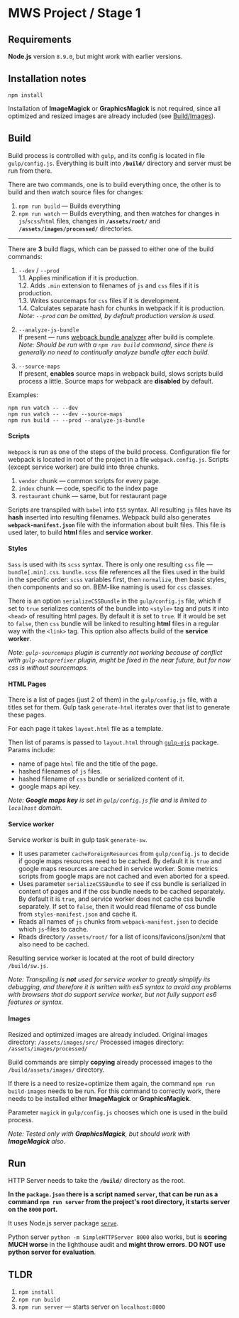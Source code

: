 # MWS Project / Stage 1




## Requirements

**Node.js** version `8.9.0`, but might work with earlier versions.




## Installation notes

`npm install`

Installation of **ImageMagick** or **GraphicsMagick** is not required, since all optimized and resized images are already included (see [Build/Images](#images)).




## Build

Build process is controlled with `gulp`, and its config is located in file `gulp/config.js`.
Everything is built into **`/build/`** directory and server must be run from there.

There are two commands, one is to build everything once, the other is to build and then watch source files for changes:

1. `npm run build` — Builds everything
2. `npm run watch` — Builds everything, and then watches for changes in `js`/`scss`/`html` files, changes in **`/assets/root/`** and **`/assets/images/processed/`** directories.

---

There are **3** build flags, which can be passed to either one of the build commands:

1. `--dev` / `--prod` <br />
1.1. Applies minification if it is production. <br />
1.2. Adds `.min` extension to filenames of `js` and `css` files if it is production. <br />
1.3. Writes sourcemaps for `css` files if it is development. <br />
1.4. Calculates separate hash for chunks in webpack if it is production. <br />
*Note: `--prod` can be omitted, by default production version is used.*

2. `--analyze-js-bundle` <br />
If present — runs [webpack bundle analyzer](https://www.npmjs.com/package/webpack-bundle-analyzer) after build is complete. <br />
*Note: Should be run with a `npm run build` command, since there is generally no need to continually analyze bundle after each build.*

3. `--source-maps` <br />
If present, **enables** source maps in webpack build, slows scripts build process a little. Source maps for webpack are **disabled** by default.

Examples:
```
npm run watch -- --dev
npm run watch -- --dev --source-maps
npm run build -- --prod --analyze-js-bundle
```


#### Scripts

`Webpack` is run as one of the steps of the build process. Configuration file for webpack is located in root of the project in a file `webpack.config.js`.
Scripts (except service worker) are build into three chunks.

1. `vendor` chunk — common scripts for every page.
2. `index` chunk — code, specific to the index page
3. `restaurant` chunk — same, but for restaurant page

Scripts are transpiled with `babel` into `ES5` syntax.
All resulting `js` files have its **hash** inserted into resulting filenames.
Webpack build also generates **`webpack-manifest.json`** file with the information about built files. This file is used later, to build **html** files and **service worker**.


#### Styles

`Sass` is used with its `scss` syntax.
There is only one resulting `css` file — `bundle[.min].css`.
`bundle.scss` file references all the files used in the build in the specific order: `scss` variables first, then `normalize`, then basic styles, then components and so on.
BEM-like naming is used for `css` classes.

There is an option `serializeCSSBundle` in the `gulp/config.js` file, which if set to `true` serializes contents of the bundle into `<style>` tag and puts it into `<head>` of resulting html pages.
By default it is set to `true`.
If it would be set to `false`, then `css` bundle will be linked to resulting **html** files in a regular way with the `<link>` tag.
This option also affects build of the **service worker**.

*Note: `gulp-sourcemaps` plugin is currently not working because of conflict with `gulp-autoprefixer` plugin, might be fixed in the near future, but for now css is without sourcemaps.*


#### HTML Pages

There is a list of pages (just 2 of them) in the `gulp/config.js` file, with a titles set for them.
Gulp task `generate-html` iterates over that list to generate these pages.

For each page it takes `layout.html` file as a template.

Then list of params is passed to `layout.html` through [`gulp-ejs`](https://www.npmjs.com/package/gulp-ejs) package.
Params include:

- name of page `html` file and the title of the page.
- hashed filenames of `js` files.
- hashed filename of `css` bundle or serialized content of it.
- google maps api key.

*Note: **Google maps key** is set in `gulp/config.js` file and is limited to `localhost` domain.*


#### Service worker

Service worker is built in gulp task `generate-sw`.

- It uses parameter `cacheForeignResources` from `gulp/config.js` to decide if google maps resources need to be cached.
By default it is `true` and google maps resources are cached in service worker. Some metrics scripts from google maps are not cached and even aborted for a speed.
- Uses parameter `serializeCSSBundle` to see if css bundle is serialized in content of pages and if the css bundle needs to be cached separately.
By default it is `true`, and service worker does not cache css bundle separately. If set to `false`, then it would read filename of css bundle from `styles-manifest.json` and cache it.
- Reads all names of `js` chunks from `webpack-manifest.json` to decide which `js`-files to cache.
- Reads directory `/assets/root/` for a list of icons/favicons/json/xml that also need to be cached.

Resulting service worker is located at the root of build directory `/build/sw.js`.

*Note: Transpiling is **not** used for service worker to greatly simplify its debugging, and therefore it is written with es5 syntax to avoid any problems with browsers that do support service worker, but not fully support es6 features or syntax.*


#### Images

Resized and optimized images are already included.
Original images directory: `/assets/images/src/`
Processed images directory: `/assets/images/processed/`

Build commands are simply **copying** already processed images to the `/build/assets/images/` directory.

If there is a need to resize+optimize them again, the command `npm run build-images` needs to be run.
For this command to correctly work, there needs to be installed either **ImageMagick** or **GraphicsMagick**.

Parameter `magick` in `gulp/config.js` chooses which one is used in the build process.

*Note: Tested only with **GraphicsMagick**, but should work with **ImageMagick** also.*




## Run

HTTP Server needs to take the **`/build/`** directory as the root.  

**In the `package.json` there is a script named `server`, that can be run as a command `npm run server` from the project's root directory, it starts server on the `8000` port.**

It uses Node.js server package [`serve`](https://www.npmjs.com/package/serve).

Python server `python -m SimpleHTTPServer 8000` also works, but is **scoring MUCH worse** in the lighthouse audit and **might throw errors**. **DO NOT use python server for evaluation**.




## TLDR

1. `npm install`
2. `npm run build`
3. `npm run server` — starts server on `localhost:8000` 